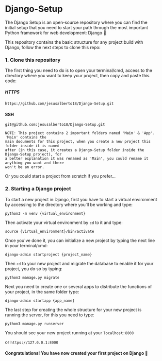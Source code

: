 # Django-Setup

The Django Setup is an open-source repository where you can find the initial setup that you need to start your path through the most important Python framework for web development: Django :snake:

This repository contains the basic structure for any project build with Django, follow the next steps to clone this repo:

### 1. Clone this repository

The first thing you need to do is to open your terminal/cmd, access to the directory where you want to keep your project, then copy and paste this code:

##### HTTPS

```https://github.com/jesusalberto18/Django-Setup.git```

#### SSH

```git@github.com:jesusalberto18/Django-Setup.git```

```
NOTE: This project contains 2 important folders named 'Main' & 'App'. 'Main' contains the
main documents for this project, when you create a new project this folder inside it is named
after (in this case, it creates a Django-Setup folder inside the Django-Setup project), for
a better explanation it was renamed as 'Main', you could rename it anything you want and there
won't be an error.
```

Or you could start a project from scratch if you prefer...

### 2. Starting a Django project

To start a new project in Django, first you have to start a virtual environment by accessing to the directory where you'll be working and type:

```python3 -m venv {virtual_environment}```

Then activate your virtual environment by ```cd``` to it and type:

```source {virtual_environment}/bin/activate```

Once you've done it, you can initialize a new project by typing the next line in your terminal/cmd:

```django-admin startproject {project_name}```

Then ```cd``` to your new project and migrate the database to enable it for your project, you do so by typing:

```python3 manage.py migrate```

Next you need to create one or several apps to distribute the functions of your project, in the same folder type:

```django-admin startapp {app_name}```

The last step for creating the whole structure for your new project is running the server, for this you need to type:

```python3 manage.py runserver```

You should see your new project running at your ```localhost:8000```

or ```https://127.0.0.1:8000```

#### Congratulations! You have now created your first project on Django :snake:
